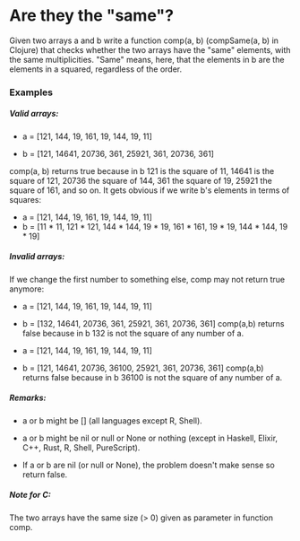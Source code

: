 # Are they the "same"?
Given two arrays a and b write a function comp(a, b) (compSame(a, b) in Clojure) that checks whether the two arrays have the "same" elements, with the same multiplicities. "Same" means, here, that the elements in b are the elements in a squared, regardless of the order.

### Examples
##### Valid arrays:

- a = [121, 144, 19, 161, 19, 144, 19, 11]  

- b = [121, 14641, 20736, 361, 25921, 361, 20736, 361]

comp(a, b) returns true because in b 121 is the square of 11, 14641 is the square of 121, 20736 the square of 144, 361 the square of 19, 25921 the square of 161, and so on. It gets obvious if we write b's elements in terms of squares:

- a = [121, 144, 19, 161, 19, 144, 19, 11] 
- b = [11  *  11, 121  * 121, 144 * 144, 19 * 19, 161 * 161, 19 * 19, 144 * 144, 19 * 19]

##### Invalid arrays:

If we change the first number to something else, comp may not return true anymore:

- a = [121, 144, 19, 161, 19, 144, 19, 11]  
- b = [132, 14641, 20736, 361, 25921, 361, 20736, 361]
comp(a,b) returns false because in b 132 is not the square of any number of a.

- a = [121, 144, 19, 161, 19, 144, 19, 11]  
- b = [121, 14641, 20736, 36100, 25921, 361, 20736, 361]
comp(a,b) returns false because in b 36100 is not the square of any number of a.

##### Remarks:
- a or b might be [] (all languages except R, Shell).

- a or b might be nil or null or None or nothing (except in Haskell, Elixir, C++, Rust, R, Shell, PureScript).

- If a or b are nil (or null or None), the problem doesn't make sense so return false.

##### Note for C:
The two arrays have the same size (> 0) given as parameter in function comp.
